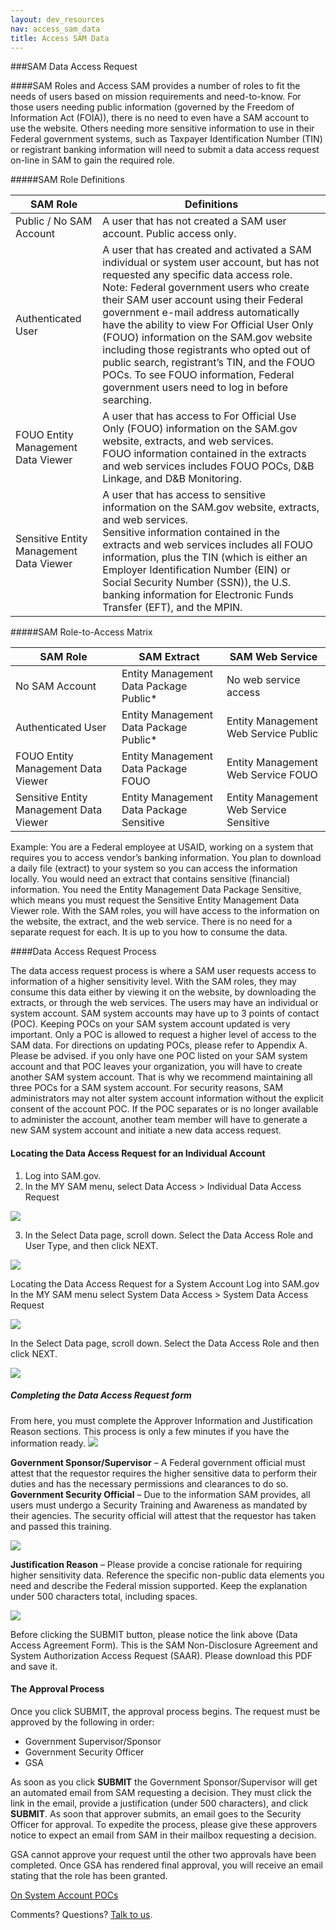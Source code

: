 ```yaml
---
layout: dev_resources
nav: access_sam_data
title: Access SAM Data
---
```

###SAM Data Access Request

####SAM Roles and Access
SAM provides a number of roles to fit the needs of users based on mission requirements and need-to-know.  For those users needing public information (governed by the Freedom of Information Act (FOIA)), there is no need to even have a SAM account to use the website.  Others needing more sensitive information to use in their Federal government systems, such as Taxpayer Identification Number (TIN) or registrant banking information will need to submit a data access request on-line in SAM to gain the required role.

#####SAM Role Definitions

| SAM Role | Definitions |
|---|---|
| Public / No SAM Account | A user that has not created a SAM user account.  Public access only.|
| Authenticated User | A user that has created and activated a SAM individual or system user account, but has not requested any specific data access role. <br> Note: Federal government users who create their SAM user account using their Federal government e-mail address automatically have the ability to view For Official User Only (FOUO) information on the SAM.gov website including those registrants who opted out of public search, registrant’s TIN, and the FOUO POCs. To see FOUO information, Federal government users need to log in before searching. |
| FOUO Entity Management Data Viewer | A user that has access to For Official Use Only (FOUO) information on the SAM.gov website, extracts, and web services. <br> FOUO information contained in the extracts and web services includes FOUO POCs, D&B Linkage, and D&B Monitoring.|
| Sensitive Entity Management Data Viewer | A user that has access to sensitive information on the SAM.gov website, extracts, and web services. <br>Sensitive information contained in the extracts and web services includes all FOUO information, plus the TIN (which is either an Employer Identification Number (EIN) or Social Security Number (SSN)), the U.S. banking information for Electronic Funds Transfer (EFT), and the MPIN.|

#####SAM Role-to-Access Matrix

| SAM Role | SAM Extract | SAM Web Service |
|---|---|---|
| No SAM Account | Entity Management Data Package Public* | No web service access |
| Authenticated User | Entity Management Data Package Public* | Entity Management Web Service Public |
| FOUO Entity Management Data Viewer | Entity Management Data Package FOUO | Entity Management Web Service FOUO | 
| Sensitive Entity Management Data Viewer | Entity Management Data Package Sensitive | Entity Management Web Service Sensitive |

Example: You are a Federal employee at USAID, working on a system that requires you to access vendor’s banking information.   You plan to download a daily file (extract) to your system so you can access the information locally.  You would need an extract that contains sensitive (financial) information.  You need the Entity Management Data Package Sensitive, which means you must request the Sensitive Entity Management Data Viewer role.
With the SAM roles, you will have access to the information on the website, the extract, and the web service.  There is no need for a separate request for each.  It is up to you how to consume the data.

####Data Access Request Process

The data access request process is where a SAM user requests access to information of a higher sensitivity level.  With the SAM roles, they may consume this data either by viewing it on the website, by downloading the extracts, or through the web services.  The users may have an individual or system account.
SAM system accounts may have up to 3 points of contact (POC).  Keeping POCs on your SAM system account updated is very important.  Only a POC is allowed to request a higher level of access to the SAM data.  For directions on updating POCs, please refer to Appendix A.
Please be advised. if you only have one POC listed on your SAM system account and that POC leaves your organization,  you will have to create another SAM system account. That is why we recommend maintaining all three POCs for a SAM system account.
For security reasons, SAM administrators may not alter system account information without the explicit consent of the account POC. If the POC separates or is no longer available to administer the account, another team member will have to generate a new SAM system account and initiate a new data access request.

#### Locating the Data Access Request for an Individual Account

1. Log into SAM.gov.
2. In the MY SAM menu, select Data Access > Individual Data Access Request


<img src="../../images/DAR-Menu1.png" class="markdown-image-inline">



3. In the Select Data page, scroll down.  Select the Data Access Role and User Type, and then click NEXT.

<img src="../../images/DAR-Menu2.png" class="markdown-image-inline">


Locating the Data Access Request for a System Account
Log into SAM.gov
In the MY SAM menu select System Data Access > System Data Access Request

<img src="../../images/DAR-Menu3.png" class="markdown-image-inline">


In the Select Data page, scroll down.  Select the Data Access Role and then click NEXT.

<img src="../../images/DAR-Menu4.png" class="markdown-image-inline">

##### Completing the Data Access Request form
From here, you must complete the Approver Information and Justification Reason sections.  This process is only a few minutes if you have the information ready.
<img src="../../images/DAR-Menu5.png" class="markdown-image-inline">

**Government Sponsor/Supervisor** – A Federal government official must attest that the requestor requires the higher sensitive data to perform their duties and has the necessary permissions and clearances to do so.
**Government Security Official** – Due to the information SAM provides, all users must undergo a Security Training and Awareness as mandated by their agencies.  The security official will attest that the requestor has taken and passed this training.

<img src="../../images/DAR-Menu6.png" class="markdown-image-inline">


**Justification Reason** – Please provide a concise rationale for requiring higher sensitivity data. Reference the specific non-public data elements you need and describe the Federal mission supported. Keep the explanation under 500 characters total, including spaces.

<img src="../../images/DAR-Menu7.png" class="markdown-image-inline">

Before clicking the SUBMIT button, please notice the link above (Data Access Agreement Form).  This is the SAM Non-Disclosure Agreement and System Authorization Access Request (SAAR).  Please download this PDF and save it.


#### The Approval Process


Once you click SUBMIT, the approval process begins.  The request must be approved by the following in order:

- Government Supervisor/Sponsor
- Government Security Officer
- GSA


As soon as you click **SUBMIT** the Government Sponsor/Supervisor will get an automated email from SAM requesting a decision.  They must click the link in the email, provide a justification (under 500 characters), and click **SUBMIT**.  As soon that approver submits, an email goes to the Security Officer for approval.  To expedite the process, please give these approvers notice to expect an email from SAM in their mailbox requesting a decision.

GSA cannot approve your request until the other two approvals have been completed. Once GSA has rendered final approval, you will receive an email stating that the role has been granted.


[On System Account POCs](SAM-POCs.html)

Comments? Questions?  [Talk to us](https://github.com/GSA/IAE-Transparency-Space/issues).















